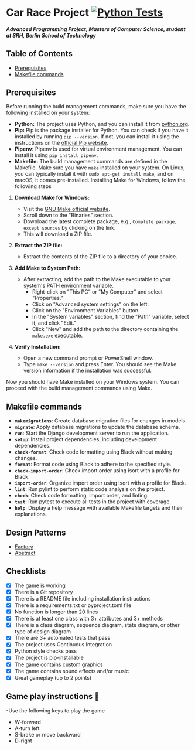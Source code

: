 # Car Race Project [![Python Tests](https://github.com/babutabhavya/CarRaceProject/actions/workflows/python.yml/badge.svg)](https://github.com/babutabhavya/CarRaceProject/actions/workflows/python.yml)

#### ***Advanced Programming Project, Masters of Computer Science, student at SRH, Berlin School of Technology***

## Table of Contents

- [Prerequisites](#prerequisites)
- [Makefile commands](#makefile-commands)

## Prerequisites

Before running the build management commands, make sure you have the following installed on your system:

- **Python:** The project uses Python, and you can install it from [python.org](https://www.python.org/).
- **Pip:** Pip is the package installer for Python. You can check if you have it installed by running `pip --version`. If not, you can install it using the instructions on the [official Pip website](https://pip.pypa.io/en/stable/installation/).
- **Pipenv:** Pipenv is used for virtual environment management. You can install it using `pip install pipenv`.
- **Makefile:** The build management commands are defined in the Makefile. Make sure you have `make` installed on your system. On Linux, you can typically install it with `sudo apt-get install make`, and on macOS, it comes pre-installed. Installing Make for Windows, follow the following steps

1. **Download Make for Windows:**
   - Visit the [GNU Make official website](http://gnuwin32.sourceforge.net/packages/make.htm).
   - Scroll down to the "Binaries" section.
   - Download the latest complete package, e.g., `Complete package, except sources` by clicking on the link.
   - This will download a ZIP file.

2. **Extract the ZIP file:**
   - Extract the contents of the ZIP file to a directory of your choice.

3. **Add Make to System Path:**
   - After extracting, add the path to the Make executable to your system's PATH environment variable.
     - Right-click on "This PC" or "My Computer" and select "Properties."
     - Click on "Advanced system settings" on the left.
     - Click on the "Environment Variables" button.
     - In the "System variables" section, find the "Path" variable, select it, and click "Edit."
     - Click "New" and add the path to the directory containing the `make.exe` executable.

4. **Verify Installation:**
   - Open a new command prompt or PowerShell window.
   - Type `make --version` and press Enter. You should see the Make version information if the installation was successful.

Now you should have Make installed on your Windows system. You can proceed with the build management commands using Make.


## Makefile commands

- **`makemigrations`**: Create database migration files for changes in models.
- **`migrate`**: Apply database migrations to update the database schema.
- **`run`**: Start the Django development server to run the application.
- **`setup`**: Install project dependencies, including development dependencies.
- **`check-format`**: Check code formatting using Black without making changes.
- **`format`**: Format code using Black to adhere to the specified style.
- **`check-import-order`**: Check import order using isort with a profile for Black.
- **`import-order`**: Organize import order using isort with a profile for Black.
- **`lint`**: Run pylint to perform static code analysis on the project.
- **`check`**: Check code formatting, import order, and linting.
- **`test`**: Run pytest to execute all tests in the project with coverage.
- **`help`**: Display a help message with available Makefile targets and their explanations.

## Design Patterns

- [Factory](https://github.com/Deepshikha1611/CarRaceProject/blob/main/src/components/animations/main.py)
- [Abstract](https://github.com/Deepshikha1611/CarRaceProject/blob/main/src/base/car.py)


## Checklists

- [x] The game is working
- [x] There is a Git repository
- [x] There is a README file including installation instructions
- [x] There is a requirements.txt or pyproject.toml file
- [x] No function is longer than 20 lines
- [x] There is at least one class with 3+ attributes and 3+ methods
- [x] There is a class diagram, sequence diagram, state diagram, or other type of design diagram
- [x] There are 3+ automated tests that pass
- [x] The project uses Continuous Integration
- [x] Python style checks pass
- [x] The project is pip-installable
- [x] The game contains custom graphics
- [x] The game contains sound effects and/or music
- [x] Great gameplay (up to 2 points)

## Game play instructions :car:

-Use the following keys to play the game

- W-forward
- A-turn left
- S-brake or move backward
- D-right
